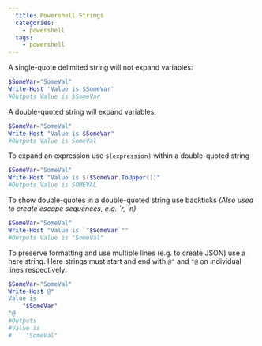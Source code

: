 ```yaml
---
  title: Powershell Strings
  categories:
    - powershell
  tags:
    - powershell
---
```


A single-quote delimited string will not expand variables:

```powershell
$SomeVar="SomeVal"
Write-Host 'Value is $SomeVar'
#Outputs Value is $SomeVar
```

A double-quoted string will expand variables:

```powershell
$SomeVar="SomeVal"
Write-Host "Value is $SomeVar"
#Outputs Value is SomeVal
```

To expand an expression use `$(expression)` within a double-quoted string

```powershell
$SomeVar="SomeVal"
Write-Host "Value is $($SomeVar.ToUpper())"
#Outputs Value is SOMEVAL
```

To show double-quotes in a double-quoted string use backticks 
_(Also used to create escape sequences, e.g. \`r, \`n)_

```powershell
$SomeVar="SomeVal"
Write-Host "Value is `"$SomeVar`""
#Outputs Value is "SomeVal"
```

To preserve formatting and use multiple lines (e.g. to create JSON) use a here string.
Here strings must start and end with `@"` and `"@` on individual lines respectively:

```powershell
$SomeVar="SomeVal"
Write-Host @"
Value is 
    "$SomeVar"
"@
#Outputs 
#Value is 
#    "SomeVal"
```
